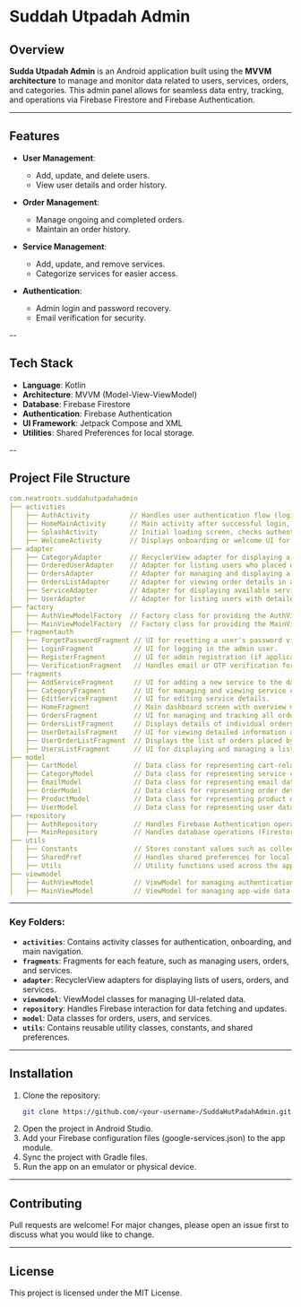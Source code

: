 # Suddah Utpadah Admin

## Overview
**Sudda Utpadah Admin** is an Android application built using the **MVVM architecture** to manage and monitor data related to users, services, orders, and categories. 
This admin panel allows for seamless data entry, tracking, and operations via Firebase Firestore and Firebase Authentication.

---

## Features
- **User Management**:
  - Add, update, and delete users.
  - View user details and order history.

- **Order Management**:
  - Manage ongoing and completed orders.
  - Maintain an order history.

- **Service Management**:
  - Add, update, and remove services.
  - Categorize services for easier access.

- **Authentication**:
  - Admin login and password recovery.
  - Email verification for security.


--

## Tech Stack
- **Language**: Kotlin
- **Architecture**: MVVM (Model-View-ViewModel)
- **Database**: Firebase Firestore
- **Authentication**: Firebase Authentication
- **UI Framework**: Jetpack Compose and XML
- **Utilities**: Shared Preferences for local storage.

--

## Project File Structure

```yaml
com.neatroots.suddahutpadahadmin
├── activities
│   ├── AuthActivity          // Handles user authentication flow (login, register).
│   ├── HomeMainActivity      // Main activity after successful login, serves as the base UI.
│   ├── SplashActivity        // Initial loading screen, checks authentication status.
│   ├── WelcomeActivity       // Displays onboarding or welcome UI for new users.
├── adapter
│   ├── CategoryAdapter       // RecyclerView adapter for displaying a list of categories.
│   ├── OrderedUserAdapter    // Adapter for listing users who placed orders.
│   ├── OrdersAdapter         // Adapter for managing and displaying a list of orders.
│   ├── OrdersListAdapter     // Adapter for viewing order details in a list.
│   ├── ServiceAdapter        // Adapter for displaying available services in a RecyclerView.
│   ├── UserAdapter           // Adapter for listing users with detailed information.
├── factory
│   ├── AuthViewModelFactory  // Factory class for providing the AuthViewModel instance.
│   ├── MainViewModelFactory  // Factory class for providing the MainViewModel instance.
├── fragmentauth
│   ├── ForgetPasswordFragment // UI for resetting a user's password via email.
│   ├── LoginFragment          // UI for logging in the admin user.
│   ├── RegisterFragment       // UI for admin registration (if applicable).
│   ├── VerificationFragment   // Handles email or OTP verification for authentication.
├── fragments
│   ├── AddServiceFragment     // UI for adding a new service to the database.
│   ├── CategoryFragment       // UI for managing and viewing service categories.
│   ├── EditServiceFragment    // UI for editing service details.
│   ├── HomeFragment           // Main dashboard screen with overview metrics.
│   ├── OrdersFragment         // UI for managing and tracking all orders.
│   ├── OrdersListFragment     // Displays details of individual orders in a list.
│   ├── UserDetailsFragment    // UI for viewing detailed information about a specific user.
│   ├── UserOrderListFragment  // Displays the list of orders placed by a specific user.
│   ├── UsersListFragment      // UI for displaying and managing a list of users.
├── model
│   ├── CartModel              // Data class for representing cart-related data.
│   ├── CategoryModel          // Data class for representing service category details.
│   ├── EmailModel             // Data class for representing email data.
│   ├── OrderModel             // Data class for representing order details.
│   ├── ProductModel           // Data class for representing product details (if applicable).
│   ├── UserModel              // Data class for representing user data.
├── repository
│   ├── AuthRepository         // Handles Firebase Authentication operations.
│   ├── MainRepository         // Handles database operations (Firestore, etc.).
├── utils
│   ├── Constants              // Stores constant values such as collection names or paths.
│   ├── SharedPref             // Handles shared preferences for local data storage.
│   ├── Utils                  // Utility functions used across the app (e.g., formatting).
├── viewmodel
│   ├── AuthViewModel          // ViewModel for managing authentication-related UI data.
│   ├── MainViewModel          // ViewModel for managing app-wide data operations.
```

---

### Key Folders:
- **`activities`**: Contains activity classes for authentication, onboarding, and main navigation.
- **`fragments`**: Fragments for each feature, such as managing users, orders, and services.
- **`adapter`**: RecyclerView adapters for displaying lists of users, orders, and services.
- **`viewmodel`**: ViewModel classes for managing UI-related data.
- **`repository`**: Handles Firebase interaction for data fetching and updates.
- **`model`**: Data classes for orders, users, and services.
- **`utils`**: Contains reusable utility classes, constants, and shared preferences.

---

## Installation
1. Clone the repository:
   ```bash
   git clone https://github.com/<your-username>/SuddaHutPadahAdmin.git
   ```
2. Open the project in Android Studio.
3. Add your Firebase configuration files (google-services.json) to the app module.
4. Sync the project with Gradle files.
5. Run the app on an emulator or physical device.

---

## Contributing
Pull requests are welcome! For major changes, please open an issue first to discuss what you would like to change.

---

## License
This project is licensed under the MIT License.
